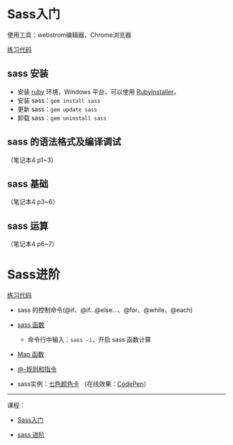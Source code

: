 # Sass入门

使用工具：webstrom编辑器，Chrome浏览器

[练习代码](https://github.com/magicmai/Sass/tree/master/imooc-sass%E5%85%A5%E9%97%A8)

## sass 安装

- 安装 [ruby](https://www.ruby-lang.org/zh_cn/downloads/) 环境，Windows 平台，可以使用 [RubyInstaller](https://rubyinstaller.org/)。
- 安装 sass：`gem install sass`
- 更新 sass：`gem update sass`
- 卸载 sass：`gem uninstall sass`

## sass 的语法格式及编译调试
（笔记本4 p1~3）

## sass 基础
（笔记本4 p3~6）

## sass 运算
（笔记本4 p6~7）

# Sass进阶

[练习代码](https://github.com/magicmai/Sass/tree/master/imooc-sass%E8%BF%9B%E9%98%B6)

- sass 的控制命令(@if、@if...@else...、@for、@while、@each)

- [sass 函数](https://github.com/magicmai/SASS/issues/1)
  
  - 命令行中输入：`sass -i`，开启 sass 函数计算

- [Map 函数](https://github.com/magicmai/SASS/issues/2)

- [@-规则和指令](https://github.com/magicmai/SASS/issues/4)

- sass实例：[七色颜色卡](https://github.com/magicmai/SASS/issues/3) （在线效果：[CodePen](https://codepen.io/magicmai/full/zwgXyQ/)）

---
课程：

- [Sass入门](http://www.imooc.com/learn/311)

- [sass 进阶](http://www.imooc.com/learn/436)
